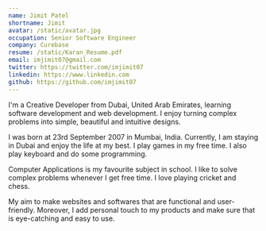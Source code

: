 ```yaml
---
name: Jimit Patel
shortname: Jimit
avatar: /static/avatar.jpg
occupation: Senior Software Engineer
company: Curebase
resume: /static/Karan_Resume.pdf
email: imjimit07@gmail.com
twitter: https://twitter.com/imjimit07
linkedin: https://www.linkedin.com
github: https://github.com/imjimit07
---
```


I'm a Creative Developer from Dubai, United Arab Emirates, learning software development and web development. I enjoy turning complex problems into simple, beautiful and intuitive designs.

I was born at 23rd September 2007 in Mumbai, India. Currently, I am staying in Dubai and enjoy the life at my best. I play games in my free time. I also play keyboard and do some programming.

Computer Applications is my favourite subject in school. I like to solve complex problems whenever I get free time. I love playing cricket and chess.

My aim to make websites and softwares that are functional and user-friendly. Moreover, I add personal touch to my products and make sure that is eye-catching and easy to use.
